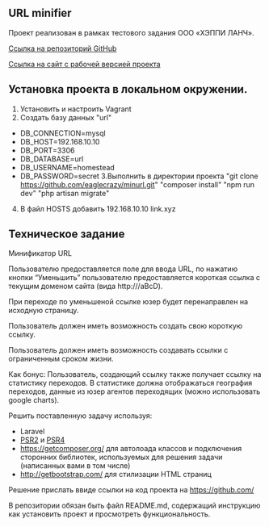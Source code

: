 ## URL minifier

Проект реализован в рамках тестового задания ООО «ХЭППИ ЛАНЧ».

[Ссылка на репозиторий GitHub](https://github.com/eaglecrazy/minurl)

[Ссылка на сайт с рабочей версией проекта](http://link.eagle-projects.ru/)

## Установка проекта в локальном окружении.
1. Установить и настроить Vagrant
2. Создать базу данных "url" 
* DB_CONNECTION=mysql
* DB_HOST=192.168.10.10
* DB_PORT=3306
* DB_DATABASE=url
* DB_USERNAME=homestead
* DB_PASSWORD=secret
3.Выполнить в директории проекта
 "git clone https://github.com/eaglecrazy/minurl.git"
 "composer install"
 "npm run dev"
 "php artisan migrate"
4. В файл HOSTS добавить
192.168.10.10 link.xyz

## Техническое задание

Минификатор URL

Пользователю предоcтавляется поле для ввода URL, по нажатию кнопки “Уменьшить” пользователю предоставляется короткая ссылка с текущим доменом сайта (вида http:///aBcD).

При переходе по уменьшеной ссылке юзер будет перенаправлен на исходную страницу.

Пользователь должен иметь возможность создать свою короткую ссылку.

Пользователь должен иметь возможность создавать ссылки с ограниченным сроком жизни.

Как бонус​: Пользователь, создающий ссылку также получает ссылку на статистику переходов. В статистике должна отображаться география переходов, данные из юзер агентов переходящих (можно использовать google charts).

Решить поставленную задачу используя:
- Laravel
- [PSR­2](http://www.php­fig.org/psr/psr­2/) и [PSR­4](http://www.php­fig.org/psr/psr­4/)
- https://getcomposer.org/ для автолоада классов и подключения сторонних библиотек, используемых для решения задачи (написанных вами в том числе)
- http://getbootstrap.com/ для стилизации HTML страниц

Решение прислать ввиде ссылки на код проекта на https://github.com/

В репозитории обязан быть файл README.md, содержащий инструкцию как установить проект и просмотреть функциональность.
